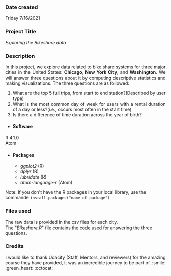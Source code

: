 
### Date created
Friday 7/16/2021

### Project Title
*Exploring the Bikeshare data*

### Description
<div style="text-align: justify">
In this project, we explore data related to bike share systems for three major cities in the United States: <b>Chicago</b>,<b> New York City</b>, and <b>Washington</b>. We will answer three questions about it by computing descriptive statistics and making visualizations. The three questions are as followed:
</div>

<div style="text-align: justify">

1. What are the top 5 full trips, from start to end station?(Described by user type)
2. What is the most common day of week for users with a rental duration of a day or less?(i.e., occurs most often in the start time)
3. Is there a difference of time duration across the year of birth?
</div>

* #### Software
R 4.1.0   
Atom
* #### Packages
  * *ggplot2* (R)
  * *dplyr* (R)
  * *lubridate* (R)
  * *atom-language-r* (Atom)

Note: If you don't have the R packages in your local library, use the commande `install.packages("name of package")`
### Files used
The raw data is provided in the csv files for each city.  
The "*Bikeshare.R*" file contains the code used for answering the three questions.

### Credits
<div style="text-align: justify">
I would like to thank Udacity (Staff, Mentors, and reviewers) for the amazing course they have provided, it was an incredible journey to be part of. :smile: :green_heart: :octocat:
</div>

